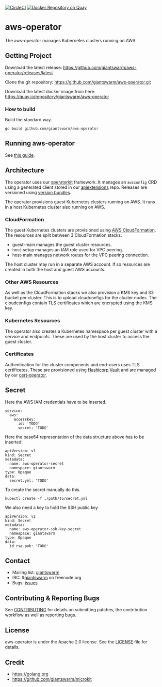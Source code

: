 [![CircleCI](https://circleci.com/gh/giantswarm/aws-operator.svg?&style=shield&circle-token=8f0fe6ad08c090afa36c35ba5d926ac6ffe797e8)](https://circleci.com/gh/giantswarm/aws-operator) [![Docker Repository on Quay](https://quay.io/repository/giantswarm/aws-operator/status "Docker Repository on Quay")](https://quay.io/repository/giantswarm/aws-operator)


# aws-operator

The aws-operator manages Kubernetes clusters running on AWS.

## Getting Project

Download the latest release:
https://github.com/giantswarm/aws-operator/releases/latest

Clone the git repository: https://github.com/giantswarm/aws-operator.git

Download the latest docker image from here:
https://quay.io/repository/giantswarm/aws-operator


### How to build

Build the standard way.

```
go build github.com/giantswarm/aws-operator
```

## Running aws-operator

See [this guide][examples-local].

[examples-local]: https://github.com/giantswarm/aws-operator/blob/master/examples

## Architecture

The operator uses our [operatorkit](1) framework. It manages an `awsconfig`
CRD using a generated client stored in our [apiextensions](2) repo. Releases
are versioned using [version bundles](3).

The operator provisions guest Kubernetes clusters running on AWS. It runs in a
host Kubernetes cluster also running on AWS. 

[1]:https://github.com/giantswarm/operatorkit
[2]:https://github.com/giantswarm/apiextensions
[3]:https://github.com/giantswarm/versionbundle

### CloudFormation

The guest Kubernetes clusters are provisioned using [AWS CloudFormation](4). The
resources are split between 3 CloudFormation stacks.

* guest-main manages the guest cluster resources.
* host-setup manages an IAM role used for VPC peering.
* host-main manages network routes for the VPC peering connection.

The host cluster may run in a separate AWS account. If so resources are created
in both the host and guest AWS accounts.

[4]:https://aws.amazon.com/cloudformation

### Other AWS Resources

As well as the CloudFormation stacks we also provision a KMS key and S3 bucket
per cluster. This is to upload cloudconfigs for the cluster nodes. The
cloudconfigs contain TLS certificates which are encrypted using the KMS key.

### Kubernetes Resources
 
The operator also creates a Kubernetes namespace per guest cluster with a
service and endpoints. These are used by the host cluster to access the guest
cluster.

### Certificates

Authentication for the cluster components and end-users uses TLS certificates.
These are provisioned using [Hashicorp Vault](5) and are managed by our
[cert-operator](6). 

[5]:https://www.vaultproject.io/
[6]:https://github.com/giantswarm/cert-operator

## Secret

Here the AWS IAM credentials have to be inserted.
```
service:
  aws:
    accesskey:
      id: 'TODO'
      secret: 'TODO'
```

Here the base64 representation of the data structure above has to be inserted.
```
apiVersion: v1
kind: Secret
metadata:
  name: aws-operator-secret
  namespace: giantswarm
type: Opaque
data:
  secret.yml: 'TODO'
```

To create the secret manually do this.
```
kubectl create -f ./path/to/secret.yml
```

We also need a key to hold the SSH public key

```
apiVersion: v1
kind: Secret
metadata:
  name: aws-operator-ssh-key-secret
  namespace: giantswarm
type: Opaque
data:
  id_rsa.pub: 'TODO'
```

## Contact

- Mailing list: [giantswarm](https://groups.google.com/forum/!forum/giantswarm)
- IRC: #[giantswarm](irc://irc.freenode.org:6667/#giantswarm) on freenode.org
- Bugs: [issues](https://github.com/giantswarm/aws-operator/issues)

## Contributing & Reporting Bugs

See [CONTRIBUTING](CONTRIBUTING.md) for details on submitting patches, the
contribution workflow as well as reporting bugs.

## License

aws-operator is under the Apache 2.0 license. See the [LICENSE](LICENSE) file
for details.

## Credit
- https://golang.org
- https://github.com/giantswarm/microkit
